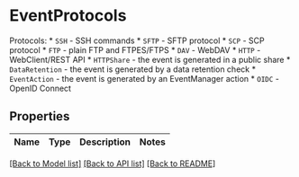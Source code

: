# EventProtocols

Protocols:   * `SSH` - SSH commands   * `SFTP` - SFTP protocol   * `SCP` - SCP protocol   * `FTP` - plain FTP and FTPES/FTPS   * `DAV` - WebDAV   * `HTTP` - WebClient/REST API   * `HTTPShare` - the event is generated in a public share   * `DataRetention` - the event is generated by a data retention check   * `EventAction` - the event is generated by an EventManager action   * `OIDC` - OpenID Connect

## Properties
Name | Type | Description | Notes
------------ | ------------- | ------------- | -------------

[[Back to Model list]](../README.md#documentation-for-models) [[Back to API list]](../README.md#documentation-for-api-endpoints) [[Back to README]](../README.md)
